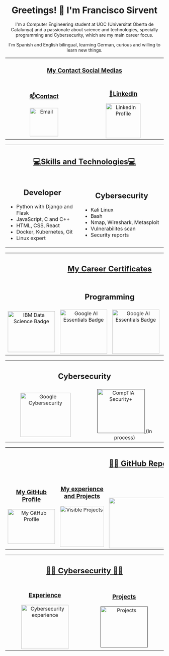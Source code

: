 <div align="center">
    <h1>
        Greetings! 👋 I'm Francisco Sirvent
    </h1>
    <p>
        I'm a Computer Engineering student at UOC (Universitat Oberta de Catalunya) and a passionate about science and technologies, specially programming and Cybersecurity, which are my main career focus.
    </p>
    <p>
        I´m Spanish and English bilingual, learning German, curious and willing to learn new things.
    </p>

<!-- Contact Links -->
<table border="0" align="center" width="800">
    <tr>
        <td colspan="3" align="center">
            <h3><ins>My Contact Social Medias</ins></h3>
        </td>
    </tr>
    <tr>
        <td align="center" width="400">
            <h3><ins>📫Contact</ins></h3>
            <a href="mailto:fsirventcandea@gmail.com">
                <img src="https://th.bing.com/th/id/R.ae1fbd64a793791023ce79747500f709?rik=z%2bHyd97vQbPpFA&pid=ImgRaw&r=0" alt="Email" width="90">
            </a>
        </td>
        <td align="center" width="400">
            <h3><ins>🔗LinkedIn</ins></h3>
            <a href="https://www.linkedin.com/in/francisco-m-sirvent-candea-68749719b">
                <img src="https://logosmarcas.net/wp-content/uploads/2020/04/Linkedin-Logo.png" alt="LinkedIn Profile" width="110">
            </a>
        </td>
    </tr>
</table>

<!-- Skills Section -->
<table border="0" align="center" width="800">
    <tr>
        <td colspan="2" align="center">
            <h2><ins>💻Skills and Technologies💻</ins></h2>
        </td>
    </tr>
    <tr>
        <td align="center" width="400">
            <h2>
                <b>
                    Developer
                </b>
            </h2>
            <ul align="left">
                <li>Python with Django and Flask</li>
                <li>JavaScript, C and C++</li>
                <li>HTML, CSS, React</li>
                <li>Docker, Kubernetes, Git</li>
                <li>Linux expert</li>
            </ul>
        </td>
        <td align="center" width="400">
            <h2>
                <b>
                    Cybersecurity
                </b>
            </h2>
            <ul align="left">
                <li>Kali Linux</li>
                <li>Bash</li>
                <li>Nmap, Wireshark, Metasploit</li>
                <li>Vulnerabilites scan</li>
                <li>Security reports</li>
            </ul>
        </td>
    </tr>
</table>

<!-- My certificates -->
<table border="0" align="center" width="800">
    <tr>
        <td colspan="4" align="center">
            <h2>
                <ins>
                    My Career Certificates
                </ins>
            </h2>
        </td>
    </tr>
    <tr>
        <td colspan="4" align="center">
            <h2>
                <b>
                    Programming
                </b>
            </h2>
        </td>
    </tr>
    <tr>
        <td align="center" width="200">
            <a href="https://www.credly.com/badges/65ed31fa-9f14-498f-801e-faf6389ecf5b/public_url">
                <img src="https://images.credly.com/size/110x110/images/0f740f0e-52f0-4ff3-bcac-e8d2ff735c07/image.png" alt="IBM Data Science Badge" 
                width="150" 
                height="130">
            </a>
        </td>
        <td align="center" width="200">
            <a href="https://www.credly.com/badges/bf5afe1e-6b91-4a6b-9978-870032cc92e1/public_url">
                <img src="https://images.credly.com/size/110x110/images/4d81763c-b917-4ab9-92be-103af95c0a21/image.png" alt="Google AI Essentials Badge" 
                width="150" 
                height="140">
            </a>
        </td>
        <td align="center" width="200">
            <a href="https://www.credly.com/badges/8d31ae5c-6b53-467c-a90e-10c950ac5ece/public_url">
                <img src="https://images.credly.com/size/340x340/images/ea3eec65-ddad-4242-9c59-1defac0fa2d9/image.png" alt="Google AI Essentials Badge" 
                width="150" 
                height="140">
            </a>
        </td>
        <td align="center" width="200">
            <a href="https://www.credly.com/badges/c33ea208-5590-4126-8530-861ef0c7f4bd/public_url">
                <img src="https://images.credly.com/size/340x340/images/efbdc0d6-b46e-4e3c-8cf8-2314d8a5b971/GCC_badge_python_1000x1000.png" 
                alt="Automation with Python Professional Badge" width="150" 
                height="140">
            </a>
        </td>
    </tr>
    <table border="0" align="center" width="800">
        <tr>
            <td colspan="2" align="center">
                <h2>
                    <b>
                        Cybersecurity
                    </b>
                </h2>
            </td>
        </tr>
        <tr>
            <td align="center" width="400">
                <a href="https://www.credly.com/badges/9e5d35a8-6f9b-4c6a-9df0-9cfa73f49eef">
                    <img src="https://images.credly.com/size/680x680/images/0bf0f2da-a699-4c82-82e2-56dcf1f2e1c7/image.png" 
                    alt="Google Cybersecurity" 
                    width="160" 
                    height="140">
                </a>
            </td>
            <td align="center" width="400">
                <a href="">
                    <img src="" 
                    alt="CompTIA Security+" 
                    width="150" 
                    height="140">
                </a>
                (In process)
            </td>
        </tr>
    </table>
</table>

<!-- GitHub Repositories Section -->
<table border="0" align="center" width="800">
    <tr>
        <td colspan="3" align="center">
            <h2>
                <ins>
                    👨‍💻 GitHub Repositories and experience 👨‍💻
                </ins>
            </h2>
        </td>
    </tr>
    <tr>
        <td align="center" width="267">
            <a href="https://github.com/fransirvent1994">
                <h3>
                    <ins>
                        My GitHub Profile
                    </ins>
                </h3>             
                <img src="https://logos-world.net/wp-content/uploads/2020/11/GitHub-Logo.png" alt="My GitHub Profile" width="150" height="110">
            </a>
        </td>
        <td align="center" width="267">
            <a href="https://fransirvent1994.github.io/Programming/Experience/Experience.html">
                <h3>
                    <ins>
                        My experience and Projects
                    </ins>
                </h3>  
                <img src="https://static.vecteezy.com/system/resources/previews/008/842/382/original/an-old-open-book-with-abstract-text-illustration-in-cartoon-style-on-a-white-background-vector.jpg" 
                alt="Visible Projects" 
                width="140" 
                height="130">
            </a>
        </td>
        <td align="center" width="267">
            <a href="https://github.com/fransirvent1994/Python-Basics">
                <h3>
                    <ins>
                        Teaching about Python.
                    </ins>
                </h3>
                <img src="https://th.bing.com/th/id/R.8c1719d731849436c9b734d7d65e9558?rik=bSbWm6hjVbDSPg&riu=http%3a%2f%2fpluspng.com%2fimg-png%2fpython-logo-png-big-image-png-2400.png&ehk=QVy%2f7oOiTJ16YDb0ys7dyNAHnvvwPX1WAaD7AvoVnTU%3d&risl=&pid=ImgRaw&r=0" 
                alt="Python Basics" 
                width="820" 
                height="160">
            </a>
        </td>
    </tr>
</table>

<!-- Cybersecurity info -->
<table border="0" align="center" width="800">
    <tr>
        <td colspan="2" align="center">
            <h2>
                <ins>
                    👨‍💻 Cybersecurity 👨‍💻
                </ins>
            </h2>
        </td>
    </tr>
    <tr>
        <td align="center" width="400">
            <a href="https://fransirvent1994.github.io/Cybersecurity/Experience/Experience.html">
                <h3>
                    <ins>
                        Experience
                    </ins>
                </h3>             
                <img src="https://static.vecteezy.com/system/resources/previews/002/697/479/original/cybersecurity-icon-on-white-vector.jpg" alt="Cybersecurity experience" 
                width="150" 
                height="140">
            </a>
        </td>
        <td align="center" width="400">
            <a href="">
                <h3>
                    <ins>
                        Projects
                    </ins>
                </h3>
                <img src="https://img.freepik.com/vector-premium/icono-seguridad-cibernetica-cifrado-concepto-seguro-protegido-datos-ciberseguridad_136875-4238.jpg" 
                alt="Projects" 
                width="150" 
                height="130">
            </a>
        </td>
    </tr>
</table>

